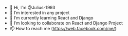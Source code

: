 - 👋 Hi, I’m @Julius-1993
- 👀 I’m interested in any project
- 🌱 I’m currently learning React and Django
- 💞️ I’m looking to collaborate on React and Django Project
- 📫 How to reach me (https://web.facebook.com/me/)

<!---
Julius-1993/Julius-1993 is a ✨ special ✨ repository because its `README.md` (this file) appears on your GitHub profile.
You can click the Preview link to take a look at your changes.
--->
